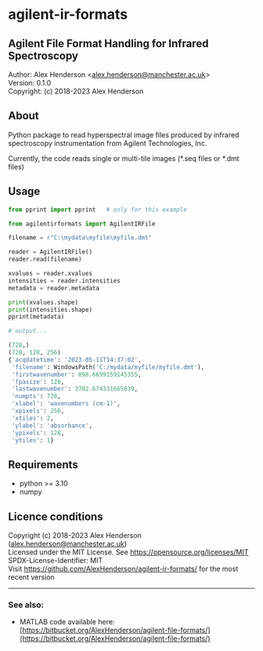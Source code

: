 # agilent-ir-formats

## Agilent File Format Handling for Infrared Spectroscopy
Author: Alex Henderson <[alex.henderson@manchester.ac.uk](alex.henderson@manchester.ac.uk)>              
Version: 0.1.0  
Copyright: (c) 2018-2023 Alex Henderson   

## About ##
Python package to read hyperspectral image files produced by infrared spectroscopy instrumentation from Agilent Technologies, Inc.
  
Currently, the code reads single or multi-tile images (*.seq files or *.dmt files) 

## Usage ##
``` python
from pprint import pprint   # only for this example

from agilentirformats import AgilentIRFile

filename = r"C:\mydata\myfile\myfile.dmt"

reader = AgilentIRFile()
reader.read(filename)

xvalues = reader.xvalues
intensities = reader.intensities
metadata = reader.metadata

print(xvalues.shape)
print(intensities.shape)
pprint(metadata)

# output...

(728,)
(728, 128, 256)
{'acqdatetime': '2023-05-11T14:37:02',
 'filename': WindowsPath('C:/mydata/myfile/myfile.dmt'),
 'firstwavenumber': 898.6699159145355,
 'fpasize': 128,
 'lastwavenumber': 3702.674331665039,
 'numpts': 728,
 'xlabel': 'wavenumbers (cm-1)',
 'xpixels': 256,
 'xtiles': 2,
 'ylabel': 'absorbance',
 'ypixels': 128,
 'ytiles': 1}
```    

## Requirements ##
* python >= 3.10  
* numpy

## Licence conditions ##
Copyright (c) 2018-2023 Alex Henderson (alex.henderson@manchester.ac.uk)   
Licensed under the MIT License. See https://opensource.org/licenses/MIT      
SPDX-License-Identifier: MIT   
Visit https://github.com/AlexHenderson/agilent-ir-formats/ for the most recent version  

---
### See also:  
* MATLAB code available here: [https://bitbucket.org/AlexHenderson/agilent-file-formats/](https://bitbucket.org/AlexHenderson/agilent-file-formats/)

